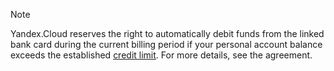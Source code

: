 > [!NOTE]
>
> Yandex.Cloud reserves the right to automatically debit funds from the linked bank card during the current billing period if your personal account balance exceeds the established [credit limit](../concepts/credit-limit.md). For more details, see the agreement.
 >

